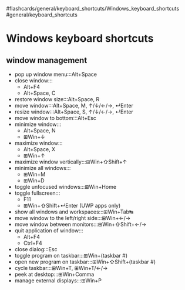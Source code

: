 #flashcards/general/keyboard_shortcuts/Windows_keyboard_shortcuts #general/keyboard_shortcuts

# Windows keyboard shortcuts

## window management

- pop up window menu:::Alt+Space <!--SR:!2023-01-19,7,250!2023-01-20,8,250-->
- close window:::<ul><li>Alt+F4</li><li>Alt+Space, C</li></ul> <!--SR:!2023-01-18,6,250!2023-01-14,2,230-->
- restore window size:::Alt+Space, R <!--SR:!2023-01-18,6,250!2023-01-14,2,230-->
- move window:::Alt+Space, M, ↑/↓/←/→, ↵Enter <!--SR:!2023-01-18,6,250!2023-01-13,4,270-->
- resize window:::Alt+Space, S, ↑/↓/←/→, ↵Enter <!--SR:!2023-01-16,4,230!2023-01-18,6,250-->
- move window to bottom:::Alt+Esc <!--SR:!2023-01-13,2,210!2023-01-18,6,250-->
- minimize window:::<ul><li>Alt+Space, N</li><li>⊞Win+↓</li></ul> <!--SR:!2023-01-13,4,270!2023-01-19,7,250-->
- maximize window:::<ul><li>Alt+Space, X</li><li>⊞Win+↑</li></ul> <!--SR:!2023-01-14,2,230!2023-01-19,7,250-->
- maximize window vertically:::⊞Win+⇧Shift+↑ <!--SR:!2023-01-21,9,250!2023-01-13,2,210-->
- minimize all windows:::<ul><li>⊞Win+M</li><li>⊞Win+D</li></ul> <!--SR:!2023-01-16,4,230!2023-01-19,7,250-->
- toggle unfocused windows:::⊞Win+Home <!--SR:!2023-01-13,2,210!2023-01-20,8,250-->
- toggle fullscreen:::<ul><li>F11</li><li>⊞Win+⇧Shift+↵Enter (UWP apps only)</li></ul> <!--SR:!2023-01-14,2,230!2023-01-13,4,270-->
- show all windows and workspaces:::⊞Win+Tab↹ <!--SR:!2023-01-13,3,250!2023-01-18,6,250-->
- move window to the left/right side:::⊞Win+←/→ <!--SR:!2023-01-19,7,250!2023-01-16,4,230-->
- move window between monitors:::⊞Win+⇧Shift+←/→ <!--SR:!2023-01-16,4,230!2023-01-13,1,210-->
- quit application of window:::<ul><li>Alt+F4</li><li>Ctrl+F4</li></ul> <!--SR:!2023-01-14,2,230!2023-01-20,8,250-->
- close dialog:::Esc <!--SR:!2023-01-13,4,270!2023-01-20,8,250-->
- toggle program on taskbar:::⊞Win+(taskbar #) <!--SR:!2023-01-20,8,250!2023-01-18,6,250-->
- open new program on taskbar:::⊞Win+⇧Shift+(taskbar #) <!--SR:!2023-01-16,4,230!2023-01-19,7,250-->
- cycle taskbar:::⊞Win+T, ⊞Win+T/←/→ <!--SR:!2023-01-13,2,210!2023-01-19,7,250-->
- peek at desktop:::⊞Win+Comma <!--SR:!2023-01-16,4,230!2023-01-20,8,250-->
- manage external displays:::⊞Win+P <!--SR:!2023-01-20,8,250!2023-01-14,2,230-->
